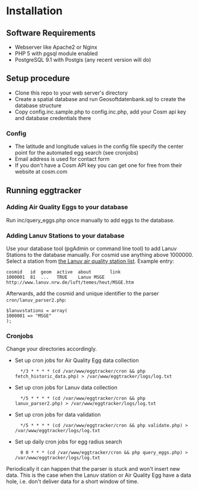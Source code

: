 Installation
============

## Software Requirements
* Webserver like Apache2 or Nginx
* PHP 5 with pgsql module enabled
* PostgreSQL 9.1 with Postgis (any recent version will do)

## Setup procedure
* Clone this repo to your web server's directory
* Create a spatial database and run Geosoftdatenbank.sql to create the database structure
* Copy config.inc.sample.php to config.inc.php, add your Cosm api key and database credentials there

### Config
* The latitude and longitude values in the config file specify the center point for the automated egg search (see cronjobs)
* Email address is used for contact form
* If you don't have a Cosm API key you can get one for free from their website at cosm.com

## Running eggtracker

### Adding Air Quality Eggs to your database
Run inc/query_eggs.php once manually to add eggs to the database.

### Adding Lanuv Stations to your database
Use your database tool (pgAdmin or command line tool) to add Lanuv Stations to the database manually. For cosmid use anything above 1000000. Select a station from [the Lanuv air quality station list](http://www.lanuv.nrw.de/luft/immissionen/aktluftqual/eu_luft_akt.htm). Example entry:

    cosmid   id  geom  active  about       link
    1000001  81  ...   TRUE    Lanuv MSGE  http://www.lanuv.nrw.de/luft/temes/heut/MSGE.htm

Afterwards, add the cosmid and unique identifier to the parser `cron/lanuv_parser2.php`:

    $lanuvstations = array(
	1000001 => "MSGE"
    );

### Cronjobs
Change your directories accordingly.
* Set up cron jobs for Air Quality Egg data collection

        */3 * * * * (cd /var/www/eggtracker/cron && php fetch_historic_data.php) > /var/www/eggtracker/logs/log.txt

* Set up cron jobs for Lanuv data collection

        */5 * * * * (cd /var/www/eggtracker/cron && php lanuv_parser2.php) > /var/www/eggtracker/logs/log.txt

* Set up cron jobs for data validation

        */5 * * * * (cd /var/www/eggtracker/cron && php validate.php) > /var/www/eggtracker/logs/log.txt

* Set up daily cron jobs for egg radius search

        0 0 * * * (cd /var/www/eggtracker/cron && php query_eggs.php) > /var/www/eggtracker/logs/log.txt

Periodically it can happen that the parser is stuck and won't insert new data. This is the case when the Lanuv station or Air Quality Egg have a data hole, i.e. don't deliver data for a short window of time. 
